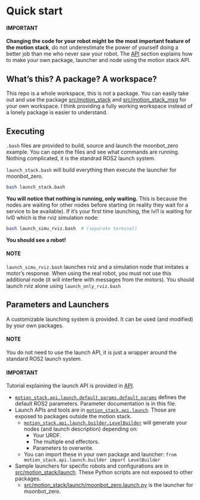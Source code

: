# Quick start

#### IMPORTANT
**Changing the code for your robot might be the most important feature of the motion stack**, do not underestimate the power of yourself doing a better job than me who never saw your robot. The [API](api.md#api-label) section explains how to make your own package, launcher and node using the motion stack API.

## What’s this? A package? A workspace?

This repo is a whole workspace, this is not a package.
You can easily take out and use the package [src/motion_stack](https://github.com/2lian/Motion-Stack/blob/main/src/motion_stack) and [src/motion_stack_msg](https://github.com/2lian/Motion-Stack/blob/main/src/motion_stack_msg) for your own workspace.
I think providing a fully working workspace instead of a lonely package is easier to understand.

## Executing

`.bash` files are provided to build, source and launch the moonbot_zero example. You can open the files and see what commands are running. Nothing complicated, it is the standrad ROS2 launch system.

`launch_stack.bash` will build everything then execute the launcher for moonbot_zero.

```bash
bash launch_stack.bash
```

**You will notice that nothing is running, only waiting.**
This is because the nodes are waiting for other nodes before starting (in reality they wait for a service to be available).
If it’s your first time launching, the lvl1 is waiting for lvl0 which is the rviz simulation node:

```bash
bash launch_simu_rviz.bash  # (separate terminal)
```

**You should see a robot!**

#### NOTE
`launch_simu_rviz.bash` launches rviz and a simulation node that imitates a motor’s response. When using the real robot, you must not use this additional node (it will interfere with messages from the motors). You should launch rviz alone using `launch_only_rviz.bash`

## Parameters and Launchers

A customizable launching system is provided. It can be used (and modified) by your own packages.

#### NOTE
You do not need to use the launch API, it is just a wrapper around the standard ROS2 launch system.

#### IMPORTANT
Tutorial explaining the launch API is provided in [API](api.md#api-label).

- [`motion_stack.api.launch.default_params.default_params`](../api/motion_stack/motion_stack.api.launch.md#motion_stack.api.launch.default_params.default_params) defines the default ROS2 parameters. Parameter documentation is in this file.
- Launch APIs and tools are in [`motion_stack.api.launch`](../api/motion_stack/motion_stack.api.launch.md#module-motion_stack.api.launch). Those are exposed to packages outside the motion stack.
  - [`motion_stack.api.launch.builder.LevelBuilder`](../api/motion_stack/motion_stack.api.launch.md#motion_stack.api.launch.builder.LevelBuilder) will generate your nodes (and launch description) depending on:
    - Your URDF.
    - The multiple end effectors.
    - Parameters to overwrite.
  - You can import these in your own package and launcher:
    `from motion_stack.api.launch.builder import LevelBuilder`
- Sample launchers for specific robots and configurations are in [src/motion_stack/launch](https://github.com/2lian/Motion-Stack/blob/main/src/motion_stack/launch/). These Python scripts are not exposed to other packages.
  - [src/motion_stack/launch/moonbot_zero.launch.py](https://github.com/2lian/Motion-Stack/blob/main/src/motion_stack/launch/moonbot_zero.launch.py) is the launcher for moonbot_zero.
